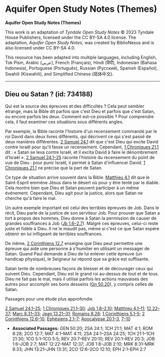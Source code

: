 # Aquifer Open Study Notes (Themes)

**Aquifer Open Study Notes (Themes)**

This work is an adaptation of *Tyndale Open Study Notes* © 2023 Tyndale House Publishers, licensed under the CC BY\-SA 4\.0 license. The adaptation, *Aquifer Open Study Notes*, was created by BiblioNexus and is also licensed under CC BY\-SA 4\.0\.

This resource has been adapted into multiple languages, including English, Tok Pisin, Arabic (عربي), French (Français), Hindi (हिंदी), Indonesian (Bahasa Indonesia), Portuguese (Português), Russian (Русский), Spanish (Español), Swahili (Kiswahili), and Simplified Chinese (简体中文).



--------------------------------

## Dieu ou Satan ? (id: 734188)

Qui est la source des épreuves et des difficultés ? Cela peut sembler étrange, mais la Bible dit parfois que c'est Dieu et parfois que c'est Satan, ou encore parfois les deux. Comment est\-ce possible ? Pour comprendre cela, il faut examiner ces situations sous différents angles.

Par exemple, la Bible raconte l'histoire d'un recensement commandé par le roi David dans deux livres différents, qui décrivent ce qui s'est passé de deux manières différentes. [2 Samuel 24\.1](https://ref.ly/2Sam24:1) dit que c'est Dieu qui excite David contre Israël pour qu'il fasse un recensement. Cependant, [1 Chroniques 21\.1](https://ref.ly/1Chr21:1) dit : « Satan se leva contre Israël, et il excita David à faire le dénombrement d’Israël ». [2 Samuel 24\.1–25](https://ref.ly/2Sam24:1-2Sam24:25) raconte l'histoire du recensement du point de vue de Dieu : pour punir Israël, il permet à Satan d'influencer David. [1 Chroniques 21\.1](https://ref.ly/1Chr21:1) ne précise que la part de Satan. 

Ce type de situation arrive souvent dans la Bible. [Matthieu 4\.1](https://ref.ly/Matt4:1) dit que le Saint\-Esprit emmène Jésus dans le désert où pour y être tenté par le diable. Cela montre bien que Dieu et Satan peuvent participer à un même événement. Cependant, Dieu agit pour la justice, alors que Satan ne cherche qu'à faire le mal.

Un autre exemple important est celui des terribles épreuves de Job. Dans le récit, Dieu parle de la justice de son serviteur Job. Pour prouver que Satan a tort à propos des hommes, Dieu donne à Satan la permission de causer de grandes souffrances à Job ([Jb 1\.6–2\.7](https://ref.ly/Job1:6-Job2:7)). Malgré ces épreuves, celui\-ci reste juste et fidèle à Dieu. Il ne le maudit pas, même si c'est ce que Satan espère obtenir en lui infligeant de terribles souffrances.

De même, [2 Corinthiens 12\.7](https://ref.ly/2Cor12:7) enseigne que Dieu peut permettre une épreuve qui aide une personne à s'humilier en utilisant un messager de Satan. Quand Paul demande à Dieu de lui enlever cette épreuve (un handicap physique), le Seigneur lui répond que sa grâce est suffisante.

Satan tente de nombreuses façons de blesser et de décourager ceux qui suivent Dieu. Cependant, Dieu est le grand roi au\-dessus de tout et de tous. Dieu ne fait pas le mal, mais il utilise parfois les actions mauvaises des autres pour accomplir ses bons desseins ([Gn 50\.20](https://ref.ly/Gen50:20)), y compris celles de Satan.

Passages pour une étude plus approfondie

[2 Samuel 24\.1–25](https://ref.ly/2Sam24:1-2Sam24:25); [1 Chroniques 21\.1–30](https://ref.ly/1Chr21:1-1Chr21:30); [Job 1\.8–2\.10](https://ref.ly/Job1:8-Job2:10); [Matthieu 4\.1–11](https://ref.ly/Matt4:1-Matt4:11); [12\.22–37](https://ref.ly/Matt12:22-Matt12:37); [Marc 8\.31–33](https://ref.ly/Mark8:31-Mark8:33); [Jean 13\.21–31](https://ref.ly/John13:21-John13:31); [Romains 8\.28](https://ref.ly/Rom8:28); [1 Corinthiens 5\.1–5](https://ref.ly/1Cor5:1-1Cor5:5); [2 Corinthiens 12\.6–10](https://ref.ly/2Cor12:6-2Cor12:10); [Éphésiens 2\.1–7](https://ref.ly/Eph2:1-Eph2:7); [Apocalypse 20\.1–3](https://ref.ly/Rev20:1-Rev20:3), [7–10](https://ref.ly/Rev20:7-Rev20:10)

* **Associated Passages:** GEN 50:20; 2SA 24:1; 1CH 21:1; MAT 4:1; ROM 8:28; 2CO 12:7; MAT 4:1–MAT 4:11; 2SA 24:1–2SA 24:25; 1CH 21:1–1CH 21:30; 1CO 5:1–1CO 5:5; REV 20:7–REV 20:10; REV 20:1–REV 20:3; JOB 1:6–JOB 2:7; MAT 12:22–MAT 12:37; JOB 1:8–JOB 2:10; MRK 8:31–MRK 8:33; JHN 13:21–JHN 13:31; 2CO 12:6–2CO 12:10; EPH 2:1–EPH 2:7

